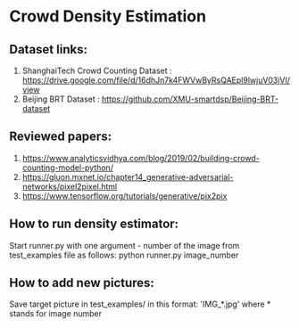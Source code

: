 # Crowd Density Estimation

## Dataset links:
1) ShanghaiTech Crowd Counting Dataset : https://drive.google.com/file/d/16dhJn7k4FWVwByRsQAEpl9lwjuV03jVI/view
2) Beijing BRT Dataset : https://github.com/XMU-smartdsp/Beijing-BRT-dataset


## Reviewed papers:
1) https://www.analyticsvidhya.com/blog/2019/02/building-crowd-counting-model-python/
2) https://gluon.mxnet.io/chapter14_generative-adversarial-networks/pixel2pixel.html
3) https://www.tensorflow.org/tutorials/generative/pix2pix

## How to run density estimator:
Start runner.py with one argument - number of the image from test_examples file as follows:
python runner.py image_number

## How to add new pictures:
Save target picture in test_examples/ in this format: 'IMG_*.jpg' where * stands for image number
